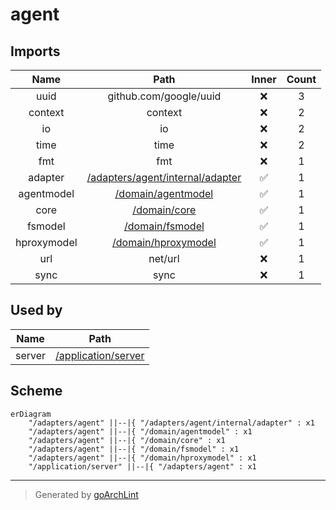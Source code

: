 # agent

## Imports

|    Name     |                             Path                              | Inner | Count |
|:-----------:|:-------------------------------------------------------------:|:-----:|:-----:|
|    uuid     |                    github.com/google/uuid                     |  ❌   |   3   |
|   context   |                            context                            |  ❌   |   2   |
|     io      |                              io                               |  ❌   |   2   |
|    time     |                             time                              |  ❌   |   2   |
|     fmt     |                              fmt                              |  ❌   |   1   |
|   adapter   | [/adapters/agent/internal/adapter](agent/internal/adapter.md) |  ✅   |   1   |
| agentmodel  |         [/domain/agentmodel](../domain/agentmodel.md)         |  ✅   |   1   |
|    core     |               [/domain/core](../domain/core.md)               |  ✅   |   1   |
|   fsmodel   |            [/domain/fsmodel](../domain/fsmodel.md)            |  ✅   |   1   |
| hproxymodel |        [/domain/hproxymodel](../domain/hproxymodel.md)        |  ✅   |   1   |
|     url     |                            net/url                            |  ❌   |   1   |
|    sync     |                             sync                              |  ❌   |   1   |

## Used by

|  Name  |                      Path                       |
|:------:|:-----------------------------------------------:|
| server | [/application/server](../application/server.md) |

## Scheme

```mermaid
erDiagram
    "/adapters/agent" ||--|{ "/adapters/agent/internal/adapter" : x1
    "/adapters/agent" ||--|{ "/domain/agentmodel" : x1
    "/adapters/agent" ||--|{ "/domain/core" : x1
    "/adapters/agent" ||--|{ "/domain/fsmodel" : x1
    "/adapters/agent" ||--|{ "/domain/hproxymodel" : x1
    "/application/server" ||--|{ "/adapters/agent" : x1
```

---

> Generated by [goArchLint](https://github.com/gbh007/goarchlint)
